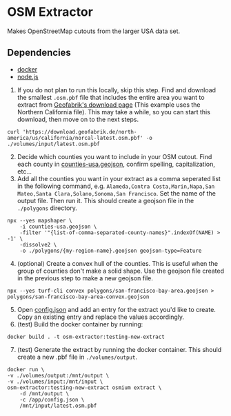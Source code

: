 # OSM Extractor

Makes OpenStreetMap cutouts from the larger USA data set.

## Dependencies

* [docker](https://www.docker.com/)
* [node.js](https://nodejs.org/en)

1. If you do not plan to run this locally, skip this step. Find and download the smallest `.osm.pbf` file that includes the entire area you want to extract from [Geofabrik's download page](https://download.geofabrik.de/north-america/us.html) (This example uses the Northern California file). This may take a while, so you can start this download, then move on to the next steps. 
```
curl 'https://download.geofabrik.de/north-america/us/california/norcal-latest.osm.pbf' -o ./volumes/input/latest.osm.pbf
```
2. Decide which counties you want to include in your OSM cutout. Find each county in [counties-usa.geojson](counties-usa.geojson), confirm spelling, capitalization, etc...
3. Add all the counties you want in your extract as a comma seperated list in the following command, e.g. `Alameda,Contra Costa,Marin,Napa,San Mateo,Santa Clara,Solano,Sonoma,San Francisco`. Set the name of the output file. Then run it. This should create a geojson file in the `./polygons` directory. 
```
npx --yes mapshaper \
    -i counties-usa.geojson \
    -filter '"{list-of-comma-separated-county-names}".indexOf(NAME) > -1' \
    -dissolve2 \
    -o ./polygons/{my-region-name}.geojson geojson-type=Feature
```
4. (optional) Create a convex hull of the counties. This is useful when the group of counties don't make a solid shape. Use the geojson file created in the previous step to make a new geojson file. 
```
npx --yes turf-cli convex polygons/san-francisco-bay-area.geojson > polygons/san-francisco-bay-area-convex.geojson
```
5. Open [config.json](config.json) and add an entry for the extract you'd like to create. Copy an existing entry and replace the values accordingly.
6. (test) Build the docker container by running:
```
docker build . -t osm-extractor:testing-new-extract
```
7. (test) Generate the extract by running the docker container. This should create a new .pbf file in `./volumes/output`.
```
docker run \
-v ./volumes/output:/mnt/output \
-v ./volumes/input:/mnt/input \
osm-extractor:testing-new-extract osmium extract \
	-d /mnt/output \
	-c /app/config.json \
	/mnt/input/latest.osm.pbf
```
